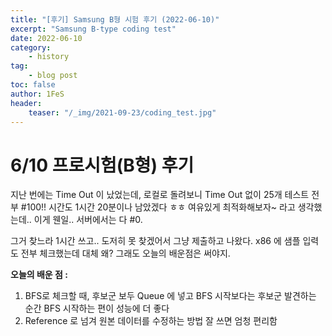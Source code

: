 ```yaml
---
title: "[후기] Samsung B형 시험 후기 (2022-06-10)"
excerpt: "Samsung B-type coding test"
date: 2022-06-10
category:
    - history
tag:
    - blog post
toc: false
author: 1FeS
header:
    teaser: "/_img/2021-09-23/coding_test.jpg"
---
```


# 6/10 프로시험(B형) 후기

지난 번에는 Time Out 이 났었는데, 로컬로 돌려보니 Time Out 없이 25개 테스트 전부 #100!! 시간도 1시간 20분이나 남았겠다 ㅎㅎ 여유있게 최적화해보자~ 라고 생각했는데.. 이게 웬일.. 서버에서는 다 #0.

그거 찾느라 1시간 쓰고.. 도저히 못 찾겠어서 그냥 제출하고 나왔다. x86 에 샘플 입력도 전부 체크했는데 대체 왜? 그래도 오늘의 배운점은 써야지.

**오늘의 배운 점 :** 
1. BFS로 체크할 때, 후보군 보두 Queue 에 넣고 BFS 시작보다는 후보군 발견하는 순간 BFS 시작하는 편이 성능에 더 좋다
2. Reference 로 넘겨 원본 데이터를 수정하는 방법 잘 쓰면 엄청 편리함